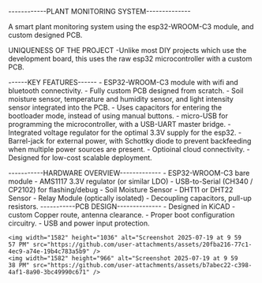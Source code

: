 ------------PLANT MONITORING SYSTEM--------------

A smart plant monitoring system using the esp32-WROOM-C3 module, and custom designed PCB.

UNIQUENESS OF THE PROJECT
  -Unlike most DIY projects which use the development board, this uses the raw esp32  microcontroller with a custom PCB.

  ------KEY FEATURES------
    - ESP32-WROOM-C3 module with wifi and bluetooth connectivity.
    - Fully custom PCB designed from scratch.
    - Soil moisture sensor, temperature and humidity sensor, and light intensity sensor integrated into the PCB.
    - Uses capacitors for entering the bootloader mode, instead of using manual buttons.
    - micro-USB for programming the microcontroller, with a USB-UART master bridge.
    - Integrated voltage regulator for the optimal 3.3V supply for the esp32.
    - Barrel-jack for external power, with Schottky diode to prevent backfeeding when multiple power sources are present.
    - Optioinal cloud connectivity.
    - Designed for low-cost scalable deployment.

-----------HARDWARE OVERVIEW-------------
    - ESP32-WROOM-C3 bare module
    - AMS1117 3.3V regulator (or similar LDO)
    - USB-to-Serial (CH340 / CP2102) for flashing/debug
    - Soil Moisture Sensor
    - DHT11 or DHT22 Sensor
    - Relay Module (optically isolated)
    - Decoupling capacitors, pull-up resistors.
-----------PCB DESIGN--------------
    - Designed in KiCAD
    - custom Copper route, antenna clearance.
    - Proper boot configuration circuitry.
    - USB and power input protection.

    <img width="1582" height="1036" alt="Screenshot 2025-07-19 at 9 59 57 PM" src="https://github.com/user-attachments/assets/20fba216-77c1-4ec9-a74e-19b4c783a5b9" />
    <img width="1582" height="966" alt="Screenshot 2025-07-19 at 9 59 38 PM" src="https://github.com/user-attachments/assets/b7abec22-c398-4af1-8a90-3bc49990c671" />

